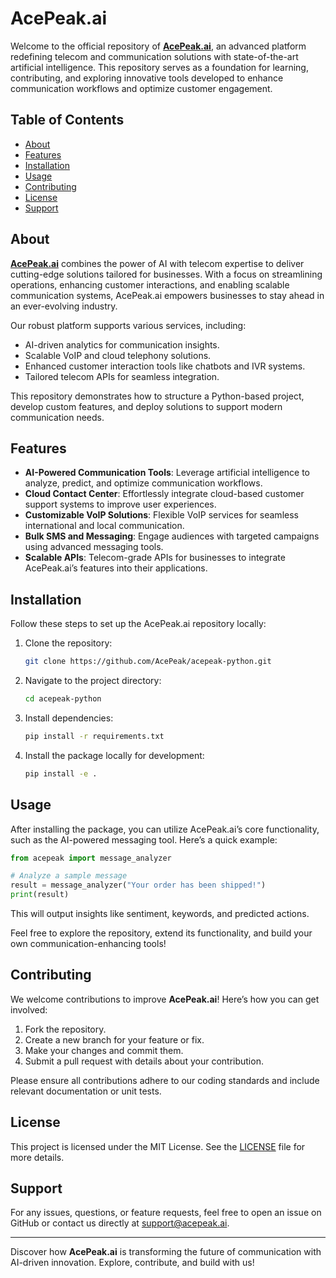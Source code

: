 # AcePeak.ai

Welcome to the official repository of **[AcePeak.ai](https://www.acepeak.ai/)**, an advanced platform redefining telecom and communication solutions with state-of-the-art artificial intelligence. This repository serves as a foundation for learning, contributing, and exploring innovative tools developed to enhance communication workflows and optimize customer engagement.

## Table of Contents

- [About](#about)
- [Features](#features)
- [Installation](#installation)
- [Usage](#usage)
- [Contributing](#contributing)
- [License](#license)
- [Support](#support)

## About

**[AcePeak.ai](http://acepeak.ai/)** combines the power of AI with telecom expertise to deliver cutting-edge solutions tailored for businesses. With a focus on streamlining operations, enhancing customer interactions, and enabling scalable communication systems, AcePeak.ai empowers businesses to stay ahead in an ever-evolving industry.

Our robust platform supports various services, including:

- AI-driven analytics for communication insights.
- Scalable VoIP and cloud telephony solutions.
- Enhanced customer interaction tools like chatbots and IVR systems.
- Tailored telecom APIs for seamless integration.

This repository demonstrates how to structure a Python-based project, develop custom features, and deploy solutions to support modern communication needs.

## Features

- **AI-Powered Communication Tools**: Leverage artificial intelligence to analyze, predict, and optimize communication workflows.
- **Cloud Contact Center**: Effortlessly integrate cloud-based customer support systems to improve user experiences.
- **Customizable VoIP Solutions**: Flexible VoIP services for seamless international and local communication.
- **Bulk SMS and Messaging**: Engage audiences with targeted campaigns using advanced messaging tools.
- **Scalable APIs**: Telecom-grade APIs for businesses to integrate AcePeak.ai’s features into their applications.

## Installation

Follow these steps to set up the AcePeak.ai repository locally:

1. Clone the repository:

    ```bash
    git clone https://github.com/AcePeak/acepeak-python.git
    ```

2. Navigate to the project directory:

    ```bash
    cd acepeak-python
    ```

3. Install dependencies:

    ```bash
    pip install -r requirements.txt
    ```

4. Install the package locally for development:

    ```bash
    pip install -e .
    ```

## Usage

After installing the package, you can utilize AcePeak.ai’s core functionality, such as the AI-powered messaging tool. Here’s a quick example:

```python
from acepeak import message_analyzer

# Analyze a sample message
result = message_analyzer("Your order has been shipped!")
print(result)
```

This will output insights like sentiment, keywords, and predicted actions.

Feel free to explore the repository, extend its functionality, and build your own communication-enhancing tools!

## Contributing

We welcome contributions to improve **AcePeak.ai**! Here’s how you can get involved:

1. Fork the repository.
2. Create a new branch for your feature or fix.
3. Make your changes and commit them.
4. Submit a pull request with details about your contribution.

Please ensure all contributions adhere to our coding standards and include relevant documentation or unit tests.

## License

This project is licensed under the MIT License. See the [LICENSE](LICENSE) file for more details.

## Support

For any issues, questions, or feature requests, feel free to open an issue on GitHub or contact us directly at [support@acepeak.ai](mailto:support@acepeak.ai).

---

Discover how **AcePeak.ai** is transforming the future of communication with AI-driven innovation. Explore, contribute, and build with us!
